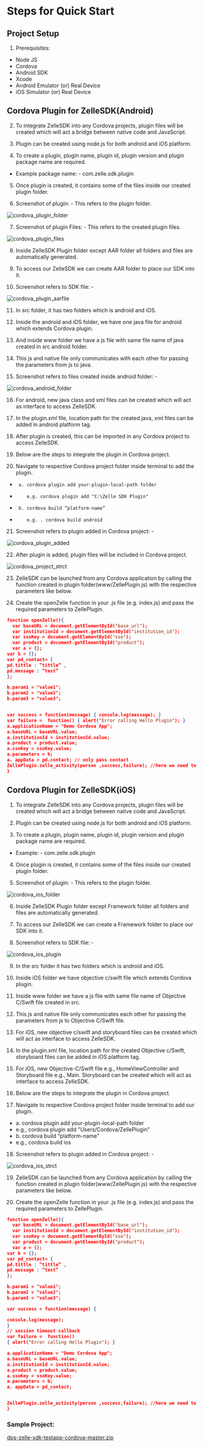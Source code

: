 # Steps for Quick Start

## Project Setup

 1. Prerequisites:

- Node JS
- Cordova
- Android SDK
- Xcode
- Android Emulator (or) Real Device
- iOS Simulator (or) Real Device

## Cordova Plugin for ZelleSDK(Android)

2. To integrate ZelleSDK into any Cordova projects, plugin files will be created which will act a bridge between native code and JavaScript.

3. Plugin can be created using node.js for both android and iOS platform.

4. To create a plugin, plugin name, plugin id, plugin version and plugin package name are required.

- Example package name: - com.zelle.sdk.plugin

5. Once plugin is created, it contains some of the files inside our created plugin folder.

6. Screenshot of plugin: - This refers to the plugin folder.

![cordova_plugin_folder](../../assets/images/cordova_plugin_folder.jpg)

7. Screenshot of plugin Files: - This refers to the created plugin files.

![cordova_plugin_files](../../assets/images/cordova_plugin_files.jpg)

8. Inside ZelleSDK Plugin folder except AAR folder all folders and files are automatically generated.

9. To access our ZelleSDK we can create AAR folder to place our SDK into it.

10. Screenshot refers to SDK file: -

![cordova_plugin_aarfile](../../assets/images/cordova_plugin_aarfile.png)

11. In src folder, it has two folders which is android and iOS.

12. Inside the android and iOS folder, we have one java file for android which extends Cordova plugin.

13. And inside www folder we have a js file with same file name of java created in src android folder.

14. This js and native file only communicates with each other for passing the parameters from js to java.

15. Screenshot refers to files created inside android folder: -

![cordova_android_folder](../../assets/images/cordova_android_folder.png)

16. For android, new java class and xml files can be created which will act as interface to access ZelleSDK.

17. In the plugin.xml file, location path for the created java, xml files can be added in android platform tag.

18. After plugin is created, this can be imported in any Cordova project to access ZelleSDK.

19. Below are the steps to integrate the plugin in Cordova project.

20. Navigate to respective Cordova project folder inside terminal to add the plugin.

-      a. cordova plugin add your-plugin-local-path folder
-         e.g. cordova plugin add "C:\Zelle SDK Plugin"
-      b. cordova build “platform-name”
-         e.g. . cordova build android

21. Screenshot refers to plugin added in Cordova project: -

![cordova_plugin_added](../../assets/images/cordova_plugin_added.jpg)

22. After plugin is added, plugin files will be included in Cordova project.

![cordova_project_strct](../../assets/images/cordova_project_strct.jpg)

23. ZelleSDK can be launched from any Cordova application by calling the function created in plugin folder(www/ZellePlugin.js) with the respective parameters like below.

24. Create the openZelle function in your .js file (e.g. index.js) and pass the required parameters to ZellePlugin.

```json
function openZelle(){
  var baseURL = document.getElementById("base_url");
  var institutionId = document.getElementById("institution_id");
  var ssoKey = document.getElementById("sso");
  var product = document.getElementById("product");
  var a = {};
var b = {};
var pd_contact= {
pd.tittle : ”tittle” ,
pd.message : ”test”
};

b.param1 = "value1";
b.param2 = "value2";
b.param3 = "value3";


var success = function(message) { console.log(message); }
var failure =  function() { alert("Error calling Hello Plugin"); }
a.applicationName = "Demo Cordova App";
a.baseURL = baseURL.value;
a.institutionId = institutionId.value;
a.product = product.value;
a.ssoKey = ssoKey.value;
a.parameters = b;
a. appData = pd.contact; // only pass contact
ZellePlugin.zelle_activity(person ,success,failure); //here we need to pass the data to zelle plugin like this
}
```

## Cordova Plugin for ZelleSDK(iOS)

1. To integrate ZelleSDK into any Cordova projects, plugin files will be created which will act a bridge between native code and JavaScript.

2. Plugin can be created using node.js for both android and iOS platform.

3. To create a plugin, plugin name, plugin id, plugin version and plugin package name are required.

- Example: - com.zelle.sdk.plugin

4. Once plugin is created, it contains some of the files inside our created plugin folder.

5. Screenshot of plugin: - This refers to the plugin folder.

![cordova_ios_folder](../../assets/images/cordova_ios_folder.png)

6. Inside ZelleSDK Plugin folder except Framework folder all folders and files are automatically generated.

7. To access our ZelleSDK we can create a Framework folder to place our SDK into it.

8. Screenshot refers to SDK file: -

![cordova_ios_plugin](../../assets/images/cordova_ios_plugin.jpg)

9. In the src folder it has two folders which is android and iOS.

10. Inside iOS folder we have objective c/swift file which extends Cordova plugin.

11. Inside www folder we have a js file with same file name of Objective C/Swift file created in src.

12. This js and native file only communicates each other for passing the parameters from js to Objective C/Swift file.

13. For iOS, new objective c/swift and storyboard files can be created which will act as interface to access ZelleSDK.

14. In the plugin.xml file, location path for the created Objective c/Swift, storyboard files can be added in iOS platform tag.

15. For iOS, new Objective-C/Swift file e.g., HomeViewController and Storyboard file e.g., Main. Storyboard can be created which will act as interface to access ZelleSDK.

16. Below are the steps to integrate the plugin in Cordova project.

17. Navigate to respective Cordova project folder inside terminal to add our plugin.

- a. cordova plugin add your-plugin-local-path folder
-    e.g., cordova plugin add "Users/Cordova/ZellePlugin"
- b. cordova build “platform-name”
-    e.g., cordova build ios

18. Screenshot refers to plugin added in Cordova project: -

![cordova_ios_strct](../../assets/images/cordova_ios_strct.jpg)

19. ZelleSDK can be launched from any Cordova application by calling the function created in plugin folder(www/ZellePlugin.js) with the respective parameters like below.

20. Create the openZelle function in your .js file (e.g. index.js) and pass the required parameters to ZellePlugin.

```json
function openZelle(){
  var baseURL = document.getElementById("base_url");
  var institutionId = document.getElementById("institution_id");
  var ssoKey = document.getElementById("sso");
  var product = document.getElementById("product");
  var a = {};
var b = {};
var pd_contact= {
pd.tittle : ”tittle” ,
pd.message : ”test”
};

b.param1 = "value1";
b.param2 = "value2";
b.param3 = "value3";

var success = function(message) {

console.log(message);
}
// session timeout callback
var failure =  function()
{ alert("Error calling Hello Plugin"); }

a.applicationName = "Demo Cordova App";
a.baseURL = baseURL.value;
a.institutionId = institutionId.value;
a.product = product.value;
a.ssoKey = ssoKey.value;
a.parameters = b;
a. appData = pd_contact;


ZellePlugin.zelle_activity(person ,success,failure); //here we need to pass the data to zelle plugin like this
}

```

### Sample Project:

[dps-zelle-sdk-testapp-cordova-master.zip](https://github.com/Fiserv/zelle-turnkey-solutions/files/11654405/dps-zelle-sdk-testapp-cordova-master.zip)
